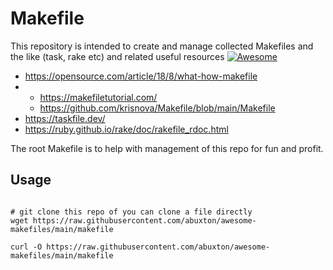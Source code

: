 # Makefile

This repository is intended to create and manage collected Makefiles and the like (task, rake etc) and related useful resources [![Awesome](https://awesome.re/badge.svg)](https://awesome.re)

* <https://opensource.com/article/18/8/what-how-makefile>
* * <https://makefiletutorial.com/>
  * <https://github.com/krisnova/Makefile/blob/main/Makefile>
* <https://taskfile.dev/>
* <https://ruby.github.io/rake/doc/rakefile_rdoc.html>

The root Makefile is to help with management of this repo for fun and profit.

## Usage

``` shell

# git clone this repo of you can clone a file directly
wget https://raw.githubusercontent.com/abuxton/awesome-makefiles/main/makefile

curl -O https://raw.githubusercontent.com/abuxton/awesome-makefiles/main/makefile


```

